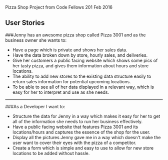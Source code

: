 Pizza Shop Project from Code Fellows 201 Feb 2016


**User Stories**
---

###Jenny has an awesome pizza shop called Pizza 3001 and as the business owner she wants to:
- Have a page which is private and shows her sales data.
- Have the data broken down by store, hourly sales, and deliveries.
- Give her customers a public facing website which shows some pics of her tasty pizza, and gives them information about hours and store locations.
- The ability to add new stores to the existing data structure easily to return sales information for potential upcoming locations.
- To be able to see all of her data displayed in a relevant way, which is easy for her to interpret and use as she needs.


---

###As a Developer I want to:
- Structure the data for Jenny in a way which makes it easy for her to get all of the information she needs to run her business effectively.
- Have a public facing website that features Pizza 3001 and its locations/hours and captures the essence of the shop for the user.
- Display all the pictures Jenny gave me in a way which doesn't make the user want to cover their eyes with the pizza of a competitor.  
- Create a form which is simple and easy to use to allow for new store locations to be added without hassle.
